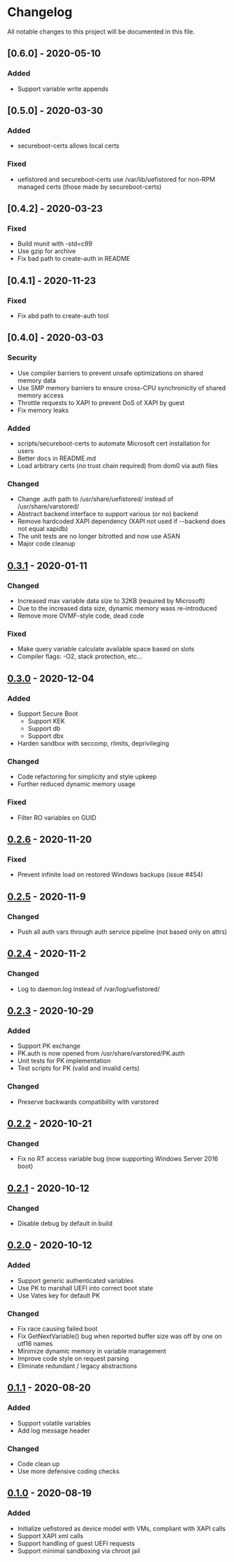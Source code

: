 # Changelog
All notable changes to this project will be documented in this file.

## [0.6.0] - 2020-05-10
### Added
- Support variable write appends

## [0.5.0] - 2020-03-30
### Added
- secureboot-certs allows local certs

### Fixed
- uefistored and secureboot-certs use /var/lib/uefistored
  for non-RPM managed certs (those made by secureboot-certs)

## [0.4.2] - 2020-03-23
### Fixed
- Build munit with -std=c99
- Use gzip for archive
- Fix bad path to create-auth in README

## [0.4.1] - 2020-11-23
### Fixed
- Fix abd path to create-auth tool

## [0.4.0] - 2020-03-03
### Security
- Use compiler barriers to prevent unsafe optimizations on shared memory data
- Use SMP memory barriers to ensure cross-CPU synchronicity of shared memory
  access
- Throttle requests to XAPI to prevent DoS of XAPI by guest
- Fix memory leaks

### Added
- scripts/secureboot-certs to automate Microsoft cert installation for users
- Better docs in README.md
- Load arbitrary certs (no trust chain required) from dom0 via auth files

### Changed
- Change .auth path to /usr/share/uefistored/ instead of /usr/share/varstored/
- Abstract backend interface to support various (or no) backend
- Remove hardcoded XAPI dependency (XAPI not used if --backend does not equal
  xapidb)
- The unit tests are no longer bitrotted and now use ASAN
- Major code cleanup

## [0.3.1] - 2020-01-11
### Changed
- Increased max variable data size to 32KB (required by Microsoft)
- Due to the increased data size, dynamic memory wass re-introduced
- Remove more OVMF-style code, dead code

### Fixed
- Make query variable calculate available space based on slots
- Compiler flags: -O2,  stack protection, etc...

## [0.3.0] - 2020-12-04
### Added
- Support Secure Boot
    - Support KEK
    - Support db
    - Support dbx
- Harden sandbox with seccomp, rlimits, deprivileging

### Changed
- Code refactoring for simplicity and style upkeep
- Further reduced dynamic memory usage

### Fixed
- Filter RO variables on GUID

## [0.2.6] - 2020-11-20
### Fixed
- Prevent infinite load on restored Windows backups (issue #454)

## [0.2.5] - 2020-11-9
### Changed
- Push all auth vars through auth service pipeline (not based only on attrs)

## [0.2.4] - 2020-11-2
### Changed
- Log to daemon.log instead of /var/log/uefistored/

## [0.2.3] - 2020-10-29
### Added
- Support PK exchange
- PK.auth is now opened from /usr/share/varstored/PK.auth
- Unit tests for PK implementation
- Test scripts for PK (valid and invalid certs)

### Changed
- Preserve backwards compatibility with varstored

## [0.2.2] - 2020-10-21
### Changed
- Fix no RT access variable bug (now supporting Windows Server 2016 boot)

## [0.2.1] - 2020-10-12
### Changed
- Disable debug by default in build

## [0.2.0] - 2020-10-12
### Added
- Support generic authenticated variables
- Use PK to marshall UEFI into correct boot state
- Use Vates key for default PK

### Changed
- Fix race causing failed boot
- Fix GetNextVariable() bug when reported buffer size was off by one on utf16 names
- Minimize dynamic memory in variable management
- Improve code style on request parsing
- Eliminate redundant / legacy abstractions

## [0.1.1] - 2020-08-20
### Added
- Support volatile variables
- Add log message header

### Changed
- Code clean up
- Use more defensive coding checks

## [0.1.0] - 2020-08-19
### Added
- Initialize uefistored as device model with VMs, compliant with XAPI calls
- Support XAPI xml calls
- Support handling of guest UEFI requests
- Support minimal sandboxing via chroot jail

[0.3.1]: https://github.com/xcp-ng/uefistored/compare/v0.3.0...v0.3.1
[0.3.0]: https://github.com/xcp-ng/uefistored/compare/v0.2.6...v0.3.0
[0.2.6]: https://github.com/xcp-ng/uefistored/compare/v0.2.5...v0.2.6
[0.2.5]: https://github.com/xcp-ng/uefistored/compare/v0.2.4...v0.2.5
[0.2.4]: https://github.com/xcp-ng/uefistored/compare/v0.2.3...v0.2.4
[0.2.3]: https://github.com/xcp-ng/uefistored/compare/v0.2.2...v0.2.3
[0.2.2]: https://github.com/xcp-ng/uefistored/compare/v0.2.1...v0.2.2
[0.2.1]: https://github.com/xcp-ng/uefistored/compare/v0.2.0...v0.2.1
[0.2.0]: https://github.com/xcp-ng/uefistored/compare/v0.1.1...v0.2.0
[0.1.1]: https://github.com/xcp-ng/uefistored/compare/v0.1...v0.1.1
[0.1.0]: https://github.com/xcp-ng/uefistored/releases/tag/v0.1.0
